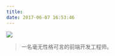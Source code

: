 ```yaml
---
title: 
date: 2017-06-07 16:53:46
---
```

![](https://silencewanghui.github.io/images/about-banner.jpg)
> 一名毫无性格可言的前端开发工程师。